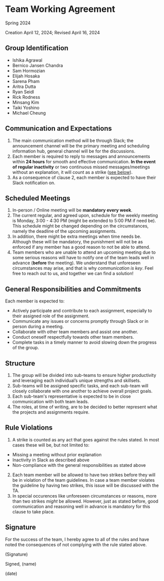 # Team Working Agreement
Spring 2024

Creation April 12, 2024; Revised April 16, 2024

## Group Identification
- Ishika Agrawal
- Bernico Jansen Chandra
- Sam Hormozian
- Elijah Hosaka
- Sarena Pham
- Aritra Dutta
- Ryan Seidl
- Rick Rodness
- Minsang Kim
- Taiki Yoshino
- Michael Cheung

## Communication and Expectations
1. The main communication method will be through Slack; the announcement channel will be the primary meeting and scheduling information hub, general channel will be for the discussions.
2. Each member is required to reply to messages and announcements within **24 hours** for smooth and effective communication. **In the event of regular inactivity** or two continuous missed messages/meetings without an explanation, it will count as a strike ([see below](#rule-violations)).
3. As a consequence of clause 2, each member is expected to have their Slack notification on.

## Scheduled Meetings
1. In-person / Online meeting will be **mandatory every week**.
2. The current regular, and agreed upon, schedule for the weekly meeting is Monday, 3:00 - 4:30 PM (might be extended to 5:00 PM if need be). This schedule might be changed depending on the circumstances, namely the deadline of the upcoming assignments.
3. In addition, there might be extra meetings when time needs be. Although these will be mandatory, the punishment will not be as enforced if any member has a good reason to not be able to attend.
4. Team members who are unable to attend an upcoming meeting due to some serious reasons will have to notify one of the team leads well in advance (**before** the meeting). We understand that unforeseen circumstances may arise, and that is why _communication is key_. Feel free to reach out to us, and together we can find a solution!

## General Responsibilities and Commitments
Each member is expected to:
- Actively participate and contribute to each assignment, especially to their assigned role of the assignment.
- Communicate any issues or concerns promptly through Slack or in person during a meeting.
- Collaborate with other team members and assist one another.
- Conduct oneself respectfully towards other team members.
- Complete tasks in a timely manner to avoid slowing down the progress of the group.

## Structure
1. The group will be divided into sub-teams to ensure higher productivity and leveraging each individual’s unique strengths and skillsets.
2. Sub-teams will be assigned specific tasks, and each sub-team will closely collaborate with one another to achieve overall project goals.
3. Each sub-team's representative is expected to be in close communication with both team leads.
4. The roles, at time of writing, are to be decided to better represent what the projects and assignments require.

## Rule Violations
1. A strike is counted as any act that goes against the rules stated. In most cases these will be, but not limited to:
- Missing a meeting without prior explanation
- Inactivity in Slack as described above
- Non-compliance with the general responsibilities as stated above
2. Each team member will be allowed to have two strikes before they will be in violation of the team guidelines. In case a team member violates the guideline by having two strikes, this issue will be discussed with the TA.
3. In special occurences like unforeseen circumstances or reasons, more than two strikes _might_ be allowed. However, just as stated before, good communication and reasoning well in advance is mandatory for this clause to take place.

## Signature
For the success of the team, I hereby agree to all of the rules and have noted the consequences of not complying with the rule stated above.

(Signature)

Signed, (name)

(date)
